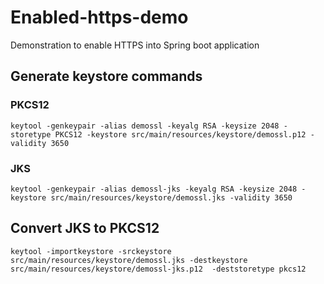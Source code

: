 # Enabled-https-demo
Demonstration to enable HTTPS into Spring boot application

## Generate keystore commands

### PKCS12
    keytool -genkeypair -alias demossl -keyalg RSA -keysize 2048 -storetype PKCS12 -keystore src/main/resources/keystore/demossl.p12 -validity 3650

### JKS
    keytool -genkeypair -alias demossl-jks -keyalg RSA -keysize 2048 -keystore src/main/resources/keystore/demossl.jks -validity 3650

## Convert JKS to PKCS12
    keytool -importkeystore -srckeystore src/main/resources/keystore/demossl.jks -destkeystore src/main/resources/keystore/demossl-jks.p12  -deststoretype pkcs12
